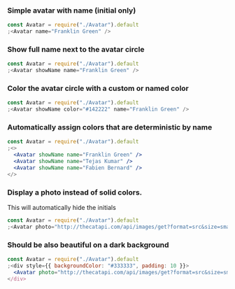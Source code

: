 ### Simple avatar with name (initial only)

```jsx
const Avatar = require("./Avatar").default
;<Avatar name="Franklin Green" />
```

### Show full name next to the avatar circle

```jsx
const Avatar = require("./Avatar").default
;<Avatar showName name="Franklin Green" />
```

### Color the avatar circle with a custom or named color

```jsx
const Avatar = require("./Avatar").default
;<Avatar showName color="#142222" name="Franklin Green" />
```

### Automatically assign colors that are deterministic by name

```jsx
const Avatar = require("./Avatar").default
;<>
  <Avatar showName name="Franklin Green" />
  <Avatar showName name="Tejas Kumar" />
  <Avatar showName name="Fabien Bernard" />
</>
```

### Display a photo instead of solid colors.

This will automatically hide the initials

```jsx
const Avatar = require("./Avatar").default
;<Avatar photo="http://thecatapi.com/api/images/get?format=src&size=small" name="Franklin Green" />
```

### Should be also beautiful on a dark background

```jsx
const Avatar = require("./Avatar").default
;<div style={{ backgroundColor: "#333333", padding: 10 }}>
  <Avatar photo="http://thecatapi.com/api/images/get?format=src&size=small" name="Franklin Green" />
</div>
```
